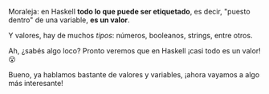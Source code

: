 Moraleja: en Haskell **todo lo que puede ser etiquetado**, es decir, "puesto dentro" de una variable, **es un valor**.

Y valores, hay de muchos *tipos*: números, booleanos, strings, entre otros.

Ah, ¿sabés algo loco? Pronto veremos que en Haskell ¡casi todo es un valor! :open_mouth:

Bueno, ya hablamos bastante de valores y variables, ¡ahora vayamos a algo más interesante!

